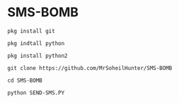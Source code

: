# SMS-BOMB

`pkg install git`

`pkg indtall python`

`pkg install python2`

`git clone https://github.com/MrSoheilHunter/SMS-BOMB`

`cd SMS-BOMB`

`python SEND-SMS.PY`
